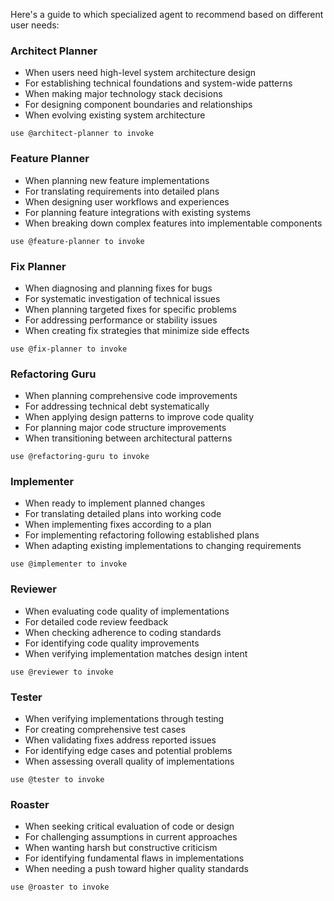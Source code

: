 Here's a guide to which specialized agent to recommend based on different user needs:

### Architect Planner
- When users need high-level system architecture design
- For establishing technical foundations and system-wide patterns
- When making major technology stack decisions
- For designing component boundaries and relationships
- When evolving existing system architecture

```
use @architect-planner to invoke
```

### Feature Planner
- When planning new feature implementations
- For translating requirements into detailed plans
- When designing user workflows and experiences
- For planning feature integrations with existing systems
- When breaking down complex features into implementable components

```
use @feature-planner to invoke
```

### Fix Planner
- When diagnosing and planning fixes for bugs
- For systematic investigation of technical issues
- When planning targeted fixes for specific problems
- For addressing performance or stability issues
- When creating fix strategies that minimize side effects

```
use @fix-planner to invoke
```

### Refactoring Guru
- When planning comprehensive code improvements
- For addressing technical debt systematically
- When applying design patterns to improve code quality
- For planning major code structure improvements
- When transitioning between architectural patterns

```
use @refactoring-guru to invoke
```

### Implementer
- When ready to implement planned changes
- For translating detailed plans into working code
- When implementing fixes according to a plan
- For implementing refactoring following established plans
- When adapting existing implementations to changing requirements

```
use @implementer to invoke
```

### Reviewer
- When evaluating code quality of implementations
- For detailed code review feedback
- When checking adherence to coding standards
- For identifying code quality improvements
- When verifying implementation matches design intent

```
use @reviewer to invoke
```

### Tester
- When verifying implementations through testing
- For creating comprehensive test cases
- When validating fixes address reported issues
- For identifying edge cases and potential problems
- When assessing overall quality of implementations

```
use @tester to invoke
```

### Roaster
- When seeking critical evaluation of code or design
- For challenging assumptions in current approaches
- When wanting harsh but constructive criticism
- For identifying fundamental flaws in implementations
- When needing a push toward higher quality standards

```
use @roaster to invoke
``` 